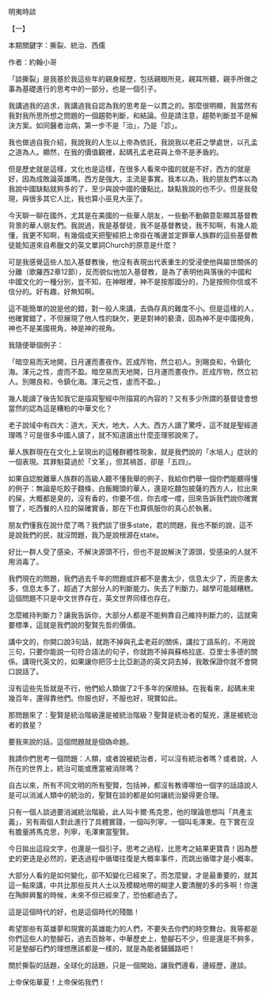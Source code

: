 明夷時談

【一】

本期關鍵字：撕裂、統治、西儒

作者：約翰小哥

「談撕裂」是我基於我這些年的親身經歷，包括親眼所見，親耳所聽，親手所做之事為基礎進行的思考中的一部分，也是一個引子。

我講過我的追求，我講過我自認為我的思考是一以貫之的。那麼很明顯，我當然有我對我所思所想之問題的一個趨勢判斷，和結論。但是請注意，趨勢判斷並不是解決方案。如同醫者治病，第一步不是「治」，乃是「診」。

我也做過自我介紹，我說我的人生以上帝為依託，我說我以老莊之學處世，以孔孟之道為人。顯然，在我的價值觀裡，起碼孔孟老莊與上帝不是矛盾的。

但是歷史就是這樣，文化也是這樣，在很多人看來中國的就是不好，西方的就是好，因為成敗論英雄嗎，西方是強大，主流是事實。我本以為，我的朋友們本以為我說中國缺點就夠多的了，至少與說中國的優點比，缺點我說的也不少。但是我發現，與很多其它人比，我也算小巫見大巫了。

今天聊一聊在國外，尤其是在美國的一些華人朋友，一些動不動願意彰顯其基督教背景的華人朋友們。我說過，我是基督徒，我不是基督教徒，我不知啊，有幾人能懂，我更不知啊，有幾個成天把聖經把上帝掛在嘴邊並定罪華人族群的這些基督教徒能知道來自希臘文的英文單詞Church的原意是什麼？

可是我感覺這些人加入基督教後，他沒有表現出代表重生的受浸使他與屬世關係的分離（歌羅西2章12節），反而貌似他加入基督教，是為了表明他與落後的中國和中國文化的一種分別，豈不知，在神眼裡，神不是按那國分的，乃是按照你信或不信分的。好有趣，好無知啊。

這不能簡單的說是他的錯，對一般人來講，去偽存真的難度不小。但是這樣的人，他確實錯了，不但展現了他人性的缺欠，更是對神的褻瀆，因為神不是中國視角，神也不是美國視角，神是神的視角。

我隨便舉個例子：

「暗空易而天地開，日月運而晝夜作。匠成厏物，然立初人。別賜良和，令鎮化海。渾元之性，虗而不盈。暗空易而天地開，日月運而晝夜作。匠成厏物，然立初人。別賜良和，令鎮化海。渾元之性，虗而不盈。」

幾人能讀了後告知我它是描寫聖經中所描寫的內容的？又有多少所謂的基督徒會想當然的認為這是糟粕的中華文化？

老子說域中有四大：道大，天大，地大，人大。西方人讀了驚呼，這不就是聖經道理嗎？可是很多中國人讀了，就不知道讀出什麼歪理邪說來了。

華人族群現在在文化上呈現出的這種群體性現象，就是我們說的「水培人」症狀的一個表現。其罪魁莫過於「文革」，但其禍首，卻是「五四」。

如果自認脫離華人族群的高級人聽不懂我舉的例子，我給你們舉一個你們能聽得懂的例子：無論是吃餃子麵條，白飯饅頭的華人，還是吃麵包披薩的西方人，拉出來的屎，大概都是臭的，沒有香的，你要不信，你去嚐一嚐，回來告訴我們說你確實嘗了，吃西餐的人拉的屎確實香，那在下也算佩服你的真心於執著。

朋友們懂我在說什麼了嗎？我們談了很多state，君的問題，我也不斷的說，這不是說我們的民，就沒問題，我乃是說根源在state。

好比一群人受了感染，不解決源頭不行，但也不是說解決了源頭，受感染的人就不用消毒了。

我們現在的問題，我們過去千年的問題或許都不是書太少，信息太少了，而是書太多，信息太多了，超過了大部分人的判斷能力。失去了判斷力，越學可能越糟糕。這個問題不只是中文世界存在，英文世界同樣也存在。

怎麼維持判斷力？讓我告訴你，大部分人都是不能夠靠自己維持判斷力的，這就需要標準，這就是我們說的聖賢先哲的價值。

講中文的，你開口說3句話，就跑不掉與孔孟老莊的關係，講拉丁語系的，不用說三句，只要你能說一句符合語法的句子，你就跑不掉與蘇格拉底、亞里士多德的關係。講現代英文的，如果讓你把莎士比亞創造的英文詞去掉，我敢保證你就不會開口說話了。

沒有這些先哲就是不行，他們給人類做了2千多年的保險絲。在我看來，起碼未來幾百年，還得靠他們。你服也好，不服也好，現實如此。

那問題來了：聖賢是統治階級還是被統治階級？聖賢是統治者的幫兇，還是被統治者的救星？

要我來說的話，這個問題就是個偽命題。

我請你們思考一個問題：人類，或者說被統治者，可以沒有統治者嗎？或者說，人所在的世界上，統治可能或應當被消除嗎？

自古以來，所有不同文明的所有聖賢，包括神，都沒有教導哪怕一個字的話語說人是可以消滅人類中的統治的，聖賢在談的都是如何讓統治變得更合理。

只有一個人談過要消滅統治階級，此人叫卡爾·馬克思，他的理論思想叫「共產主義」，另有兩個人對此進行了具體實踐，一個叫列寧，一個叫毛澤東。在下實在沒有膽量將馬克思，列寧，毛澤東當聖賢。

今日拋出這段文字，也還是一個引子。思考之過程，比思考之結果更寶貴！因為歷史的更迭是必然的，更迭過程中循環往復是大概率事件，而跳出循環才是小概率。

大部分人看的是如何變化，卻不知變化已經來了。而怎麼變，才是最重要的，就其這一點來講，中共比那些反共人士以及模糊地帶的糊塗人要清醒的多的多啊！你還在陶醉興奮的時候，未來不但已經來了，恐怕都過去了。

這是這個時代的好，也是這個時代的殘酷！

希望那些有英雄夢和現實的英雄能力的人們，不要失去你們的時空舞台。我等都是你們這些人的墊腳石，過去百餘年，中華歷史上，墊腳石不少，但是還是不夠多，可是墊腳石們的理想應該都是一樣的，就是為能者鋪鋪路吧！

關於撕裂的話題，全球化的話題，只是一個開始，讓我們邊看，邊經歷，邊談。

上帝保佑華夏！上帝保佑我們！
